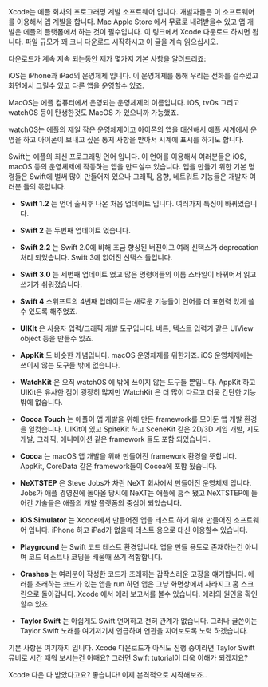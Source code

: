 Xcode는 에플 회사의 프로그래밍 계발 소프트웨어 입니다. 개발자들은 이 소프트웨어를 이용해서 앱 계발을 합니다. Mac Apple Store 에서 무료로 내려받을수 있고 앱 개발은 에플의 플랫폼에서 하는 것이 필수입니다. 이 링크에서 Xcode 다운로드 하시면 됩니다. 파일 규모가 꽤 크니 다운로드 시작하시고 이 글을 계속 읽으십시오.

다운로드가 계속 지속 되는동안 제가 몇가지 기본 사항을 알려드리죠:

iOS는 iPhone과 iPad의 운영체제 입니다. 이 운영체제를 통해 우리는 전화를 걸수있고 화면에서 그릴수 있고 다른 앱을 운영할수 있죠. 

MacOS는 에플 컴퓨터에서 운영되는 운영체제의 이름입니다. iOS, tvOs 그리고 watchOS 등이 탄생한것도 MacOS 가 있으니까 가능했죠.

watchOS는 에플의 제일 작은 운영체제이고 아이폰의 앱을 대신해서 에플 시계에서 운영을 하고 아이폰이 보내고 싶은 통지 사항을 받아서 시계에 표시를 하기도 합니다.

Swift는 에플의 최신 프로그래밍 언어 입니다. 이 언어를 이용해서 여러분들은 iOS, macOS 등의 운영체제에 작동하는 앱을 만드실수 있습니다. 앱을 만들기 위한 기본 명령들은 Swift에 벌써 많이 만들어져 있으나 그래픽, 음향, 네트워트 기능들은 개발자 여러분 들의 몫입니다.

* **Swift 1.2** 는 언어 출시후 나온 처음 업데이트 입니다. 여러가지 특징이 바뀌었습니다.

* **Swift 2** 는 두번째 업데이트 였습니다.

* **Swift 2.2** 는 Swift 2.0에 비해 조금 향상된 버젼이고 여러 신택스가 deprecation 처리 되었습니다. Swift 3에 없어진 신택스 들입니다.

* **Swift 3.0** 는 세번째 업데이트 였고 많은 명령어들의 이름 스타일이 바뀌어서 읽고 쓰기가 쉬워졌습니다.

* **Swift 4** 스위프트의 4번째 업데이트는 새로운 기능들이 언어를 더 표현력 있게 쓸수 있도록 해주었죠.

* **UIKIt** 은 사용자 입력/그래픽 개발 도구입니다. 버튼, 텍스트 입력기 같은 UIView object 등을 만들수 있죠. 

* **AppKit** 도 비슷한 개념입니다. macOS 운영체제를 위한거죠. iOS 운영체제에는 쓰이지 않는 도구들 밖에 없습니다.

* **WatchKit** 은 오직 watchOS 에 밖에 쓰이지 않는 도구들 뿐입니다. AppKit 하고 UIKit은 유사한 점이 굉장히 많지만 WatchKit 은 더 많이 다르고 더욱 간단한 기능 밖에 없습니다.

* **Cocoa Touch** 는 에플이 앱 개발을 위해 만든 framework를 모아둔 앱 개발 환경을 일컷습니다. UIKit이 있고 SpiteKit 하고 SceneKit 같은 2D/3D 게임 개발, 지도 개발, 그래픽, 에니메이션 같은 framework 들도 포함 되있습니다.

* **Cocoa** 는 macOS 앱 개발을 위해 만들어진 framework 환경을 뜻합니다. AppKit, CoreData 같은 framework들이 Cocoa에 포함 됬습니다.

* **NeXTSTEP** 은 Steve Jobs가 차린 NeXT 회사에서 만들어진 운영체제 입니다. Jobs가 애플 경영진에 돌아올 당시에 NeXT는 애플에 흡수 됐고 NeXTSTEP에 들어간 기술들은 애플의 개발 플렛폼의 중심이 되었습니다.
	
* **iOS Simulator** 는 Xcode에서 만들어진 앱을 테스트 하기 위해 만들어진 소프트웨어 입니다. iPhone 하고 iPad가 없을때 테스트 용으로 대신 이용할수 있습니다.

* **Playground** 는 Swift 코드 테스트 환경입니다. 앱을 만들 용도로 존재하는건 아니며 코드 테스트나 코딩을 배울때 쓰기 적합합니다.

* **Crashes** 는 여러분이 작성한 코드가 초래하는 갑작스러운 고장을 얘기합니다. 에러를 초래하는 코드가 있는 앱을 run 하면 앱은 그냥 화면상에서 사라지고 홈 스크린으로 돌아갑니다. Xcode 에서 에러 보고서를 볼수 있습니다. 에러의 원인을 확인할수 있죠.

* **Taylor Swift** 는 아쉽게도 Swift 언어하고 전혀 관계가 없습니다. 그러나 글쓴이는 Taylor Swift 노래를 여기저기서 언급하며 연관을 지어보도록 노력 하겠습니다. 

기본 사항은 여기까지 입니다. Xcode 다운로드가 아직도 진행 중이라면 Taylor Swift 뮤비로 시간 때워 보시는건 어때요? 그러면 Swift tutorial이 더욱 이해가 되겠지요?

Xcode 다운 다 받았다고요? 좋습니다! 이제 본격적으로 시작해보죠..

